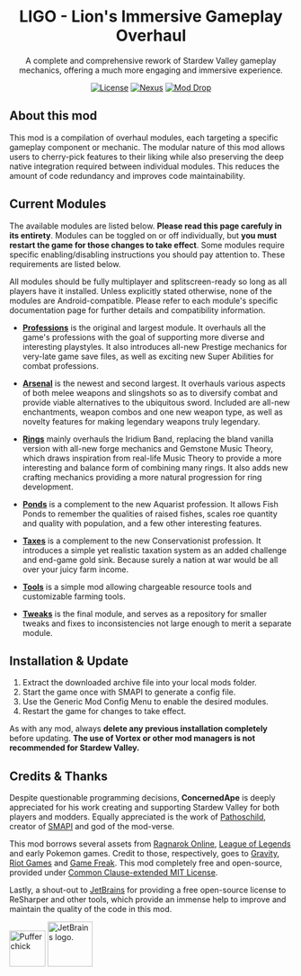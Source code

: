 <div align="center">

# LIGO - Lion's Immersive Gameplay Overhaul

A complete and comprehensive rework of Stardew Valley gameplay mechanics, offering a much more engaging and immersive experience.

[![License][shield:license]](LICENSE) [![Nexus][shield:nexus]][url:nexus] [![Mod Drop][shield:moddrop]][url:moddrop]

</div>

## About this mod

This mod is a compilation of overhaul modules, each targeting a specific gameplay component or mechanic. The modular nature of this mod allows users to cherry-pick features to their liking while also preserving the deep native integration required between individual modules. This reduces the amount of code redundancy and improves code maintainability.

## Current Modules

The available modules are listed below. **Please read this page carefuly in its entirety**. Modules can be toggled on or off individually, but **you must restart the game for those changes to take effect**. Some modules require specific enabling/disabling instructions you should pay attention to. These requirements are listed below.

All modules should be fully multiplayer and splitscreen-ready so long as all players have it installed. Unless explicitly stated otherwise, none of the modules are Android-compatible. Please refer to each module's specific documentation page for further details and compatibility information.

- **[Professions](Modules/Professions)** is the original and largest module. It overhauls all the game's professions with the goal of supporting more diverse and interesting playstyles. It also introduces all-new Prestige mechanics for very-late game save files, as well as exciting new Super Abilities for combat professions.

- **[Arsenal](Modules/Arsenal)** is the newest and second largest. It overhauls various aspects of both melee weapons and slingshots so as to diversify combat and provide viable alternatives to the ubiquitous sword. Included are all-new enchantments, weapon combos and one new weapon type, as well as novelty features for making legendary weapons truly legendary.

- **[Rings](Modules/Rings)** mainly overhauls the Iridium Band, replacing the bland vanilla version with all-new forge mechanics and Gemstone Music Theory, which draws inspiration from real-life Music Theory to provide a more interesting and balance form of combining many rings. It also adds new crafting mechanics providing a more natural progression for ring development.

- **[Ponds](Modules/Ponds)** is a complement to the new Aquarist profession. It allows Fish Ponds to remember the qualities of raised fishes, scales roe quantity and quality with population, and a few other interesting features.

- **[Taxes](Modules/Taxes)** is a complement to the new Conservationist profession. It introduces a simple yet realistic taxation system as an added challenge and end-game gold sink. Because surely a nation at war would be all over your juicy farm income.

- **[Tools](Modules/Tools)** is a simple mod allowing chargeable resource tools and customizable farming tools.

- **[Tweaks](Modules/Tweex)** is the final module, and serves as a repository for smaller tweaks and fixes to inconsistencies not large enough to merit a separate module.

## Installation & Update

1. Extract the downloaded archive file into your local mods folder.
2. Start the game once with SMAPI to generate a config file.
3. Use the Generic Mod Config Menu to enable the desired modules.
4. Restart the game for changes to take effect.

As with any mod, always **delete any previous installation completely** before updating. 
**The use of Vortex or other mod managers is not recommended for Stardew Valley.**

## Credits & Thanks

Despite questionable programming decisions, **ConcernedApe** is deeply appreciated for his work creating and supporting Stardew Valley for both players and modders. Equally appreciated is the work of [Pathoschild][user:pathoschild], creator of [SMAPI][url:smapi] and god of the mod-verse.

This mod borrows several assets from [Ragnarok Online][url:ragnarok], [League of Legends][url:league] and early Pokemon games. Credit to those, respectively, goes to [Gravity][url:gravity], [Riot Games][url:riot] and [Game Freak][url:gamefreak]. This mod completely free and open-source, provided under [Common Clause-extended MIT License](LICENSE).

Lastly, a shout-out to [JetBrains][url:jetbrains] for providing a free open-source license to ReSharper and other tools, which provide an immense help to improve and maintain the quality of the code in this mod.

<img width="64" src="https://smapi.io/Content/images/pufferchick.png" alt="Pufferchick"> <img width="80" src="https://resources.jetbrains.com/storage/products/company/brand/logos/jb_beam.svg" alt="JetBrains logo.">



<!-- MARKDOWN LINKS & IMAGES -->
[shield:license]: https://img.shields.io/badge/License-Commons%20Clause%20(MIT)-brightgreen?style=for-the-badge
[shield:nexus]: https://img.shields.io/badge/Download-Nexus-yellow?style=for-the-badge
[url:nexus]: https://www.nexusmods.com/stardewvalley/mods/14470
[shield:moddrop]: https://img.shields.io/badge/Download-Mod%20Drop-blue?style=for-the-badge
[url:moddrop]: https://www.moddrop.com/stardew-valley/

[url:stardewvalley]: <https://www.stardewvalley.net/> "Stardew Valley"
[url:jetbrains]: <https://jb.gg/OpenSource> "JetBrains"
[url:smapi]: <https://smapi.io/> "SMAPI"
[url:gamefreak]: <https://www.gamefreak.co.jp/> "Game Freak"
[url:gravity]: <https://www.gravity.co.kr/> "Gravity"
[url:ragnarok]: <https://ro.gnjoy.com/index.asp> "Ragnarok Online"
[url:riot]: <https://www.riotgames.com/> "Riot Games"
[url:league]: <https://www.leagueoflegends.com/> "League of Legends"

[user:pathoschild]: <https://www.nexusmods.com/stardewvalley/users/1552317> "Pathoschild"
